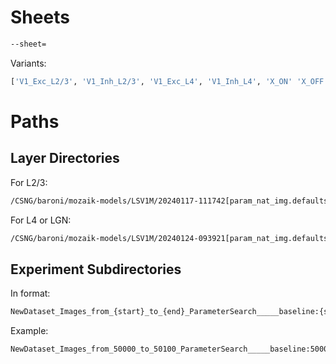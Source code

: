 # Sheets

```bash
--sheet=
```

Variants:

```python
['V1_Exc_L2/3', 'V1_Inh_L2/3', 'V1_Exc_L4', 'V1_Inh_L4', 'X_ON' 'X_OFF']
```


# Paths

## Layer Directories
For L2/3:

```bash
/CSNG/baroni/mozaik-models/LSV1M/20240117-111742[param_nat_img.defaults]CombinationParamSearch{trial:[0],baseline:500}/
```

For L4 or LGN:

```bash
/CSNG/baroni/mozaik-models/LSV1M/20240124-093921[param_nat_img.defaults]CombinationParamSearch{trial:[0],baseline:500}/
```

## Experiment Subdirectories

In format:
```bash
NewDataset_Images_from_{start}_to_{end}_ParameterSearch_____baseline:{start}_trial:0", 
```

Example:
```bash
NewDataset_Images_from_50000_to_50100_ParameterSearch_____baseline:50000_trial:0", 
```
